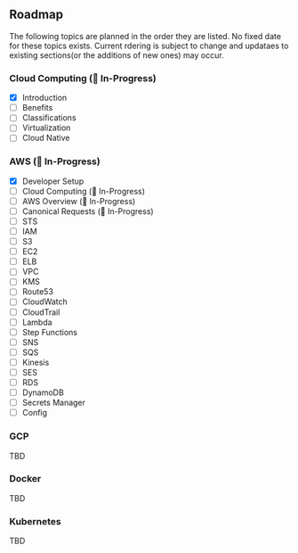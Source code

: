 ## Roadmap

The following topics are planned in the order they are listed. No fixed date for these topics exists. Current rdering is subject to change and updataes to existing sections(or the additions of new ones) may occur.

### Cloud Computing (🚧 In-Progress)

- [x] Introduction
- [ ] Benefits
- [ ] Classifications
- [ ] Virtualization
- [ ] Cloud Native 

### AWS (🚧 In-Progress)

- [x] Developer Setup
- [ ] Cloud Computing (🚧 In-Progress)
- [ ] AWS Overview (🚧 In-Progress)
- [ ] Canonical Requests (🚧 In-Progress)
- [ ] STS
- [ ] IAM
- [ ] S3
- [ ] EC2
- [ ] ELB
- [ ] VPC
- [ ] KMS
- [ ] Route53
- [ ] CloudWatch
- [ ] CloudTrail
- [ ] Lambda
- [ ] Step Functions
- [ ] SNS
- [ ] SQS
- [ ] Kinesis
- [ ] SES
- [ ] RDS
- [ ] DynamoDB
- [ ] Secrets Manager
- [ ] Config

### GCP

TBD

### Docker

TBD

### Kubernetes

TBD